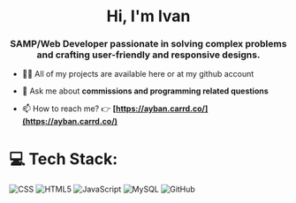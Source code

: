 <h1 align="center">Hi, I'm Ivan</h1>
<h3 align="center">SAMP/Web Developer passionate in solving complex problems and crafting user-friendly and responsive designs.</h3>

- 👨‍💻 All of my projects are available here or at my github account

- 💬 Ask me about **commissions and programming related questions**

- 📫 How to reach me? 👉 **[https://ayban.carrd.co/](https://ayban.carrd.co/)**

# 💻 Tech Stack:
![CSS](https://img.shields.io/badge/css3-%231572B6.svg?style=for-the-badge&logo=css3&logoColor=white) ![HTML5](https://img.shields.io/badge/html5-%23E34F26.svg?style=for-the-badge&logo=html5&logoColor=white) ![JavaScript](https://img.shields.io/badge/javascript-%23323330.svg?style=for-the-badge&logo=javascript&logoColor=%23F7DF1E) ![MySQL](https://img.shields.io/badge/mysql-4479A1.svg?style=for-the-badge&logo=mysql&logoColor=white) ![GitHub](https://img.shields.io/badge/github-%23121011.svg?style=for-the-badge&logo=github&logoColor=white)
